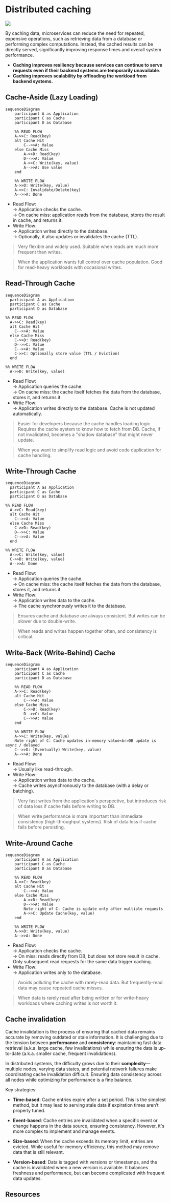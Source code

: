 # Distributed caching

![](images/cache-architecture.webp)

By caching data, microservices can reduce the need for repeated, expensive operations, such as retrieving data from a database or performing complex computations. Instead, the cached results can be directly served, significantly improving response times and overall system performance.
* **Caching improves resiliency because services can continue to serve requests even if their backend systems are temporarily unavailable**.
* **Caching improves scalability by offloading the workload from backend systems.**



## Cache-Aside (Lazy Loading)

```mermaid
sequenceDiagram
    participant A as Application
    participant C as Cache
    participant D as Database

    %% READ FLOW
    A->>C: Read(key)
    alt Cache Hit
        C-->>A: Value
    else Cache Miss
        A->>D: Read(key)
        D-->>A: Value
        A->>C: Write(key, value)
        A-->>A: Use value
    end

    %% WRITE FLOW
    A->>D: Write(key, value)
    A->>C: Invalidate/Delete(key)
    A-->>A: Done
```
- Read Flow:  
  → Application checks the cache.  
  → On cache miss: application reads from the database, stores the result in cache, and returns it.
- Write Flow:  
  → Application writes directly to the database.  
  → Optionally, it also updates or invalidates the cache (TTL).

> Very flexible and widely used. Suitable when reads are much more frequent than writes.

> When the application wants full control over cache population. Good for read-heavy workloads with occasional writes.

## Read-Through Cache

```mermaid
sequenceDiagram
  participant A as Application
  participant C as Cache
  participant D as Database

%% READ FLOW
  A->>C: Read(key)
  alt Cache Hit
    C-->>A: Value
  else Cache Miss
    C->>D: Read(key)
    D-->>C: Value
    C-->>A: Value
    C->>C: Optionally store value (TTL / Eviction)
  end

%% WRITE FLOW
  A->>D: Write(key, value)
```

- Read Flow:  
  → Application queries the cache.  
  → On cache miss: the cache itself fetches the data from the database, stores it, and returns it.
- Write Flow:  
  → Application writes directly to the database. Cache is not updated automatically.

> Easier for developers because the cache handles loading logic. Requires the cache system to know how to fetch from DB. Cache, if not invalidated, becomes a "shadow database" that might never update.

> When you want to simplify read logic and avoid code duplication for cache handling.

## Write-Through Cache

```mermaid
sequenceDiagram
  participant A as Application
  participant C as Cache
  participant D as Database

%% READ FLOW
  A->>C: Read(key)
  alt Cache Hit
    C-->>A: Value
  else Cache Miss
    C->>D: Read(key)
    D-->>C: Value
    C-->>A: Value
  end

%% WRITE FLOW
  A->>C: Write(key, value)
  C->>D: Write(key, value)
  A-->>A: Done

```

- Read Flow:  
  → Application queries the cache.  
  → On cache miss: the cache itself fetches the data from the database, stores it, and returns it.
- Write Flow:  
  → Application writes data to the cache.  
  → The cache synchronously writes it to the database.

> Ensures cache and database are always consistent. But writes can be slower due to double-write.

> When reads and writes happen together often, and consistency is critical.

## Write-Back (Write-Behind) Cache

```mermaid
sequenceDiagram
    participant A as Application
    participant C as Cache
    participant D as Database

    %% READ FLOW
    A->>C: Read(key)
    alt Cache Hit
        C-->>A: Value
    else Cache Miss
        C->>D: Read(key)
        D-->>C: Value
        C-->>A: Value
    end

    %% WRITE FLOW
    A->>C: Write(key, value)
    Note right of C: Cache updates in-memory value<br>DB update is async / delayed
    C-->>D: (Eventually) Write(key, value)
    A-->>A: Done
```

- Read Flow:  
  → Usually like read-through.
- Write Flow:  
  → Application writes data to the cache.  
  → Cache writes asynchronously to the database (with a delay or batching).

> Very fast writes from the application's perspective, but introduces risk of data loss if cache fails before writing to DB.

> When write performance is more important than immediate consistency (high-throughput systems). Risk of data loss if cache fails before persisting.

## Write-Around Cache

```mermaid
sequenceDiagram
    participant A as Application
    participant C as Cache
    participant D as Database

    %% READ FLOW
    A->>C: Read(key)
    alt Cache Hit
        C-->>A: Value
    else Cache Miss
        A->>D: Read(key)
        D-->>A: Value
        Note right of C: Cache is update only after multiple requests
        A->>C: Update Cache(key, value)
    end

    %% WRITE FLOW
    A->>D: Write(key, value)
    A-->>A: Done
```

- Read Flow:  
  → Application checks the cache.  
  → On miss: reads directly from DB, but does *not* store result in cache. Only subsequent read requests for the same data trigger caching.
- Write Flow:  
  → Application writes only to the database.

> Avoids polluting the cache with rarely-read data. But frequently-read data may cause repeated cache misses.

> When data is rarely read after being written or for write-heavy workloads where caching writes is not worth it.

## Cache invalidation

Cache invalidation is the process of ensuring that cached data remains accurate by removing outdated or stale information. It is challenging due to the tension between **performance** and **consistency**: maintaining fast data retrieval (a.k.a. large cache, few invalidations) while ensuring the data is up-to-date (a.k.a. smaller cache, frequent invalidations).

In distributed systems, the difficulty grows due to their **complexity**—multiple nodes, varying data states, and potential network failures make coordinating cache invalidation difficult. Ensuring data consistency across all nodes while optimizing for performance is a fine balance.

Key strategies:

* **Time-based**: Cache entries expire after a set period. This is the simplest method, but it may lead to serving stale data if expiration times aren’t properly tuned.

* **Event-based**: Cache entries are invalidated when a specific event or change happens in the data source, ensuring consistency. However, it's more complex to implement and manage events.

* **Size-based**: When the cache exceeds its memory limit, entries are evicted. While useful for memory efficiency, this method may remove data that is still relevant.

* **Version-based**: Data is tagged with versions or timestamps, and the cache is invalidated when a new version is available. It balances freshness and performance, but can become complicated with frequent data updates.

## Resources
